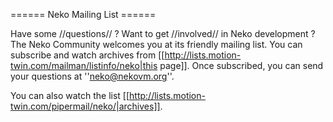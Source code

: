 ====== Neko Mailing List ======

Have some //questions// ? Want to get //involved// in Neko development ? The Neko Community welcomes you at its friendly mailing list. You can subscribe and watch archives from [[http://lists.motion-twin.com/mailman/listinfo/neko|this page]]. Once subscribed, you can send your questions at ''neko@nekovm.org''.

You can also watch the list [[http://lists.motion-twin.com/pipermail/neko/|archives]].